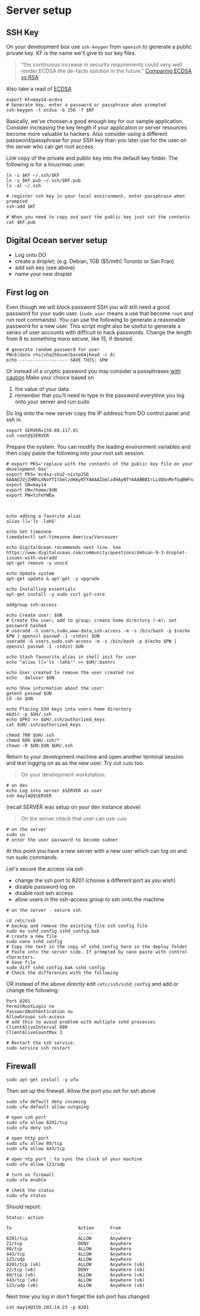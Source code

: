 # Server setup

## SSH Key
On your development box use ```ssh-keygen``` from ```openssh``` to generate a public private key.  KF is the name
we'll give to our key files.

> "the continuous increase in security requirements could very well render
 ECDSA the de-facto solution in the future." [Comparing ECDSA vs RSA](https://www.ssl.com/article/comparing-ecdsa-vs-rsa/)

Also take a read of [ECDSA](https://blog.cloudflare.com/ecdsa-the-digital-signature-algorithm-of-a-better-internet/)

 
```
export KF=may14-ecdsa
# Generate key, enter a password or passphrase when prompted
ssh-keygen -t ecdsa -b 256 -f $KF
```

Basically, we've choosen a good enough key for our sample application. Consider increasing the key length if your application or server
resources become more valuable to hackers.  Also consider using a different password/passphrase for your SSH key than
you later use for the user on the server who can get root access.

Link copy of the private and public key into the default key folder. The following is for a linux/mac user.

```
ln -s $KF ~/.ssh/$KF
ln -s $KF.pub ~/.ssh/$KF.pub
ls -al ~/.ssh

# register ssh key in your local environment, enter passphrase when prompted
ssh-add $KF

# When you need to copy and past the public key just cat the contents
cat $KF.pub
```

## Digital Ocean server setup
- Log onto DO
- create a droplet; (e.g. Debian, 1GB ($5/mth) Toronto or San Fran)
- add ssh key (see above)
- name your new droplet


## First log on

Even though we will block password SSH you will still need a good password for your sudo user. (```sudo user``` means a use that
become ```root``` and run root commands). You can use the following to generate a reasonable password for a new user. This script
might also be useful to generate a series of user accounts with difficult to hack passwords. Change the length from 8 to something
more secure, like 15, if desired.
```
# generate random password for user
PW=$(date +%s|sha256sum|base64|head -c 8)
echo ------------------ SAVE THIS: $PW
```
Or instead of a cryptic password you may consider a passphrases [with caution](https://security.stackexchange.com/questions/178015/passphrase-vs-password-entropy)
Make your choice based on
1. the value of your data
2. remember that you'll need to type in the password everytime you log onto your server and run sudo


Do log onto the new server copy the IP address from DO control panel and ssh in.

```
export SERVER=159.89.117.81
ssh root@$SERVER

```

Prepare the system.  You can modify the leading environment variables and then copy paste the following into your root ssh session.

```
# export PKS='replace with the contents of the public key file on your development box'
export PKS='ecdsa-sha2-nistp256 AAAAE2VjZHNhLXNoYTItbmlzdHAyNTYAAAAIbmlzdHAyNTYAAABBBIrLLdQGnMofGqBWFnapwWORcxM4lU64bBmkVqWjq2VzrrBKzAhKgSSUzwOpRNV2yqusT46M+iMWt9rx1d9keEA='
export UN=may14
export UH=/home/$UN
export PW=YzFmYWEw



echo adding a favorite alias
alias ll='ls -lahG'

echo Set timezone
timedatectl set-timezone America/Vancouver

echo DigitalOcean recommends next line. See https://www.digitalocean.com/community/questions/debian-9-3-droplet-issues-with-useradd
apt-get remove -y unscd

echo Update system
apt-get update & apt-get -y upgrade

echo Installing essentials
apt-get install -y sudo curl git-core

addgroup ssh-access

echo Create user: $UN
# Create the user; add to group; create home directory (-m); set password hashed
# useradd -G users,sudo,www-data,ssh-access -m -s /bin/bash -p $(echo $PW | openssl passwd -1 -stdin) $UN
useradd -G users,sudo,ssh-access -m -s /bin/bash -p $(echo $PW | openssl passwd -1 -stdin) $UN

echo Stash favourite alias in shell init for user
echo "alias ll='ls -lahG'" >> $UH/.bashrc 

echo User created to remove the user created run 
echo   deluser $UN

echo Show information about the user: 
getent passwd $UN
id -Gn $UN

echo Placing SSH keys into users home directory  
mkdir -p $UH/.ssh
echo $PKS >> $UH/.ssh/authorized_keys
cat $UH/.ssh/authorized_keys

chmod 700 $UH/.ssh
chmod 600 $UH/.ssh/*
chown -R $UN:$UN $UH/.ssh

```

Return to your development machine and open another terminal session and test logging on as as the new user. Try out ```sudo``` too.

> On your development workstation:
```
# on dev
echo Log into server $SERVER as user 
ssh may14@$SERVER
```
(recall SERVER was setup on your dev instance above)

> On the server check that user can use ```sudo```
```
# on the server
sudo su
# enter the user password to become sudoer
```

At this point you have a new server with a new user which can log on and run sudo commands.  

Let's secure the access via ssh  
- change the ssh port to 8201 (choose a different port as you wish)
- disable password log on
- disable root ssh access
- allow users in the ssh-access group to ssh onto the machine

```
# on the server - secure ssh

cd /etc/ssh
# backup and remove the existing file ssh config file
sudo mv sshd_config sshd_config.bak
# create a new file
sudo nano sshd_config 
# Copy the text in the copy of sshd_config here in the deploy folder
# Paste into the server side. If prompted by nano paste with control characters.
# Save file
sudo diff sshd_config.bak sshd_config
# Check the differences with the following
```
OR instead of the above directly edit ```/etc/ssh/sshd_config``` and add or change the following:
``` 
Port 8201 
PermitRootLogin no
PasswordAuthentication no
AllowGroups ssh-access
# add this to avoid problem with multiple sshd processes
ClientAliveInterval 600
ClientAliveCountMax 3
```
``` 
# Restart the ssh service:
sudo service ssh restart
```

## Firewall

``` 
sudo apt-get install -y ufw
```

Then set up the firewall.  Allow the port you set for ssh above
```
sudo ufw default deny incoming
sudo ufw default allow outgoing

# open ssh port
sudo ufw allow 8201/tcp
sudo ufw deny ssh

# open http port
sudo ufw allow 80/tcp
sudo ufw allow 443/tcp

# open ntp port : to sync the clock of your machine
sudo ufw allow 123/udp

# turn on firewall
sudo ufw enable

# check the status
sudo ufw status
```

Should report:
``` 
Status: active

To                         Action      From
--                         ------      ----
8201/tcp                   ALLOW       Anywhere                  
22/tcp                     DENY        Anywhere                  
80/tcp                     ALLOW       Anywhere                  
443/tcp                    ALLOW       Anywhere                  
123/udp                    ALLOW       Anywhere                  
8201/tcp (v6)              ALLOW       Anywhere (v6)             
22/tcp (v6)                DENY        Anywhere (v6)             
80/tcp (v6)                ALLOW       Anywhere (v6)             
443/tcp (v6)               ALLOW       Anywhere (v6)             
123/udp (v6)               ALLOW       Anywhere (v6)
```

Next time you log in don't forget the ssh port has changed
```
ssh may14@159.203.14.23 -p 8201 
```


